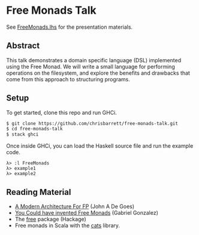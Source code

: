 Free Monads Talk
================

See [FreeMonads.lhs](FreeMonads.lhs) for the presentation materials.

Abstract
---

This talk demonstrates a domain specific language (DSL) implemented using the
Free Monad. We will write a small language for performing operations on the
filesystem, and explore the benefits and drawbacks that come from this approach
to structuring programs.

Setup
---

To get started, clone this repo and run GHCi.

``` sh
$ git clone https://github.com/chrisbarrett/free-monads-talk.git
$ cd free-monads-talk
$ stack ghci
```

Once inside GHCi, you can load the Haskell source file and run the example code.

    λ> :l FreeMonads
    λ> example1
    λ> example2


Reading Material
---

- [A Modern Architecture For FP][DeGoes] (John A De Goes)
- [You Could have invented Free Monads][Gonzalez] (Gabriel Gonzalez)
- The [free][] package (Hackage)
- Free monads in Scala with the [cats][cats-free] library.

[free]: https://hackage.haskell.org/package/free
[Gonzalez]: http://www.haskellforall.com/2012/06/you-could-have-invented-free-monads.html
[DeGoes]: http://degoes.net/articles/modern-fp
[cats-free]: http://eed3si9n.com/herding-cats/Free-monads.html

